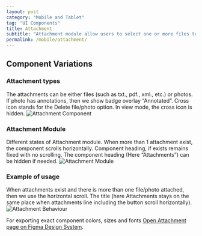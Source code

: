 ```yaml
---
layout: post
category: "Mobile and Tablet"
tag: "UI Components"
title: Attachment
subtitle: "Attachment module allow users to select one or more files to upload to a specific location."
permalink: /mobile/attachment/
---
```


## Component Variations
### Attachment types
The attachments can be either files (such as txt., pdf., xml., etc.) or photos. If photo has annotations, then we show badge overlay “Annotated”. 
Cross icon stands for the Delete file/photo option. In view mode, the cross icon is hidden.
![Attachment Component]({{site.baseurl}}/img/Mobile_Attachments_Component.png) 

### Attachment Module
Different states of Attachment module. When more than 1 attachment exist, the component scrolls horizontally. Component heading, if exists remains fixed with no scrolling. The component heading (Here “Attachments”) can be hidden if needed.
![Attachment Module]({{site.baseurl}}/img/Mobile_Attachments_Module.png) 

### Example of usage
When attachments exist and there is more than one file/photo attached, then we use the horizontal scroll. The title (here Attachments stays on the same place when attachments line including the button scroll horizontally). 
![Attachment Behaviour]({{site.baseurl}}/img/Mobile_Attachments_Behaviour.png) 

For exporting exact component colors, sizes and fonts [Open Attachment page on Figma Design System](https://www.figma.com/file/TwQ8GcLuodWXegpAArH1RC/Draft-mobile-components?node-id=1013%3A18791&t=9ABgPdWYKM5ljMXF-1).
